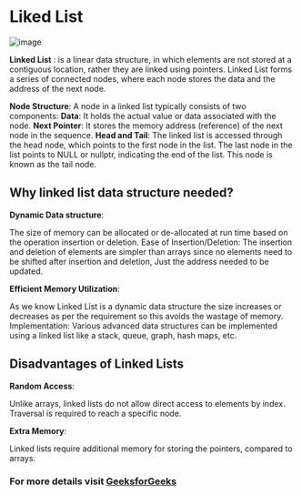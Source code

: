 # Liked List

![image](https://github.com/NaderMohamed325/IEEE--Task/assets/112278447/95c57d57-8019-49b0-b2dc-f3d26b4d80ad)

**Linked List** :
is a linear data structure, in which elements are not stored at a contiguous location, rather they are linked using pointers. Linked List forms a series of connected nodes, where each node stores the data and the address of the next node.

**Node Structure**: A node in a linked list typically consists of two components:
**Data**: It holds the actual value or data associated with the node.
**Next Pointer**: It stores the memory address (reference) of the next node in the sequence.
**Head and Tail**: The linked list is accessed through the head node, which points to the first node in the list. The last node in the list points to NULL or nullptr, indicating the end of the list. This node is known as the tail node.

## Why linked list data structure needed?

**Dynamic Data structure**:

The size of memory can be allocated or de-allocated at run time based on the operation insertion or deletion.
Ease of Insertion/Deletion: The insertion and deletion of elements are simpler than arrays since no elements need to be shifted after insertion and deletion, Just the address needed to be updated.


**Efficient Memory Utilization**:

As we know Linked List is a dynamic data structure the size increases or decreases as per the requirement so this avoids the wastage of memory. 
Implementation: Various advanced data structures can be implemented using a linked list like a stack, queue, graph, hash maps, etc.


## Disadvantages of Linked Lists
**Random Access**:

Unlike arrays, linked lists do not allow direct access to elements by index. Traversal is required to reach a specific node.

**Extra Memory**:

Linked lists require additional memory for storing the pointers, compared to arrays.



### For more details visit [GeeksforGeeks](https://www.geeksforgeeks.org/what-is-linked-list/)
